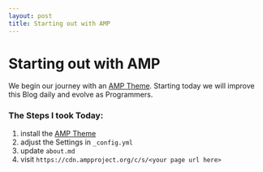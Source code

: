```yaml
---
layout: post
title: Starting out with AMP
---
```


# Starting out with AMP
<amp-youtube data-videoid="lBTCB7yLs8Y" layout="responsive" width="480" height="270"></amp-youtube>


We begin our journey with an [AMP Theme](https://github.com/ageitgey/amplify). 
Starting today we will improve this Blog daily and evolve as Programmers. 

### The Steps I took Today:
1. install the [AMP Theme](https://github.com/ageitgey/amplify)
2. adjust the Settings in `_config.yml`
3. update `about.md`
4. visit `https://cdn.ampproject.org/c/s/<your page url here>`